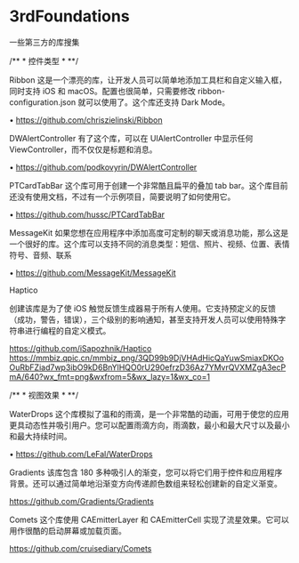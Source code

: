 # 3rdFoundations
一些第三方的库搜集


/**
*
控件类型
*
**/



Ribbon
这是一个漂亮的库，让开发人员可以简单地添加工具栏和自定义输入框，同时支持 iOS 和 macOS。配置也很简单，只需要修改 ribbon-configuration.json 就可以使用了。这个库还支持 Dark Mode。

• https://github.com/chriszielinski/Ribbon


DWAlertController
有了这个库，可以在 UIAlertController 中显示任何ViewController，而不仅仅是标题和消息。

• https://github.com/podkovyrin/DWAlertController


PTCardTabBar
这个库可用于创建一个非常酷且扁平的叠加 tab bar。这个库目前还没有使用文档，不过有一个示例项目，简要说明了如何使用它。

• https://github.com/hussc/PTCardTabBar


MessageKit
如果您想在应用程序中添加高度可定制的聊天或消息功能，那么这是一个很好的库。这个库可以支持不同的消息类型：短信、照片、视频、位置、表情符号、音频、联系

• https://github.com/MessageKit/MessageKit


Haptico

创建该库是为了使 iOS 触觉反馈生成器易于所有人使用。它支持预定义的反馈（成功，警告，错误），三个级别的影响通知，甚至支持开发人员可以使用特殊字符串进行编程的自定义模式。

https://github.com/iSapozhnik/Haptico
https://mmbiz.qpic.cn/mmbiz_png/3QD99b9DjVHAdHicQaYuwSmiaxDKOoOuRbFZiad7wp3ibO9kD6BnYlHQO0rU290efrzD36Az7YMvrQVXMZgA3ecPmA/640?wx_fmt=png&wxfrom=5&wx_lazy=1&wx_co=1


/**
*
视图效果
*
**/


WaterDrops
这个库模拟了温和的雨滴，是一个非常酷的动画，可用于使您的应用更具动态性并吸引用户。您可以配置雨滴方向，雨滴数，最小和最大尺寸以及最小和最大持续时间。

• https://github.com/LeFal/WaterDrops


Gradients
该库包含 180 多种吸引人的渐变，您可以将它们用于控件和应用程序背景。还可以通过简单地沿渐变方向传递颜色数组来轻松创建新的自定义渐变。

https://github.com/Gradients/Gradients


Comets
这个库使用 CAEmitterLayer 和 CAEmitterCell 实现了流星效果。它可以用作很酷的启动屏幕或加载页面。

https://github.com/cruisediary/Comets

